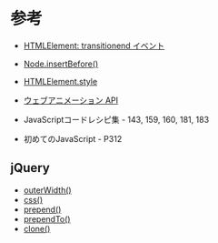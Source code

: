 # 参考
- [HTMLElement: transitionend イベント](https://developer.mozilla.org/ja/docs/Web/API/HTMLElement/transitionend_event)  
- [Node.insertBefore()](https://developer.mozilla.org/ja/docs/Web/API/Node/insertBefore)  
- [HTMLElement.style](https://developer.mozilla.org/ja/docs/Web/API/HTMLElement/style)  
- [ウェブアニメーション API](https://developer.mozilla.org/ja/docs/Web/API/Web_Animations_API)  

- JavaScriptコードレシピ集 -  143, 159, 160, 181, 183  
- 初めてのJavaScript - P312  

## jQuery
- [outerWidth()](http://js.studio-kingdom.com/jquery/dimensions/outer_width)  
- [css()](http://js.studio-kingdom.com/jquery/css/css)  
- [prepend()](http://js.studio-kingdom.com/jquery/manipulation/prepend)  
- [prependTo()](http://js.studio-kingdom.com/jquery/manipulation/prepend_to)  
- [clone()](http://js.studio-kingdom.com/jquery/manipulation/clone)  